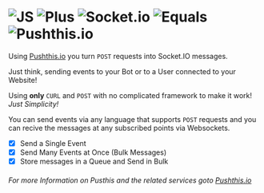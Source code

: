 # ![JS](https://png.icons8.com/js/win8/39/f5ea14) ![Plus](https://png.icons8.com/plus-math/win8/39/000000) ![Socket.io](https://socket.io/assets/img/logo.svg) ![Equals](https://png.icons8.com/equal-sign/win8/39/000000) ![Pushthis.io](http://pushthis.io/assets/images/logo/pushthislogo-d.png)

Using [Pushthis.io](http://pushthis.io/) you turn `POST` requests into Socket.IO messages.

Just think, sending events to your Bot or to a User connected to your Website!

Using **only** `CURL` and `POST` with no complicated framework to make it work! *Just Simplicity!*

You can send events via any language that supports `POST` requests and you can recive the messages at any subscribed points via Websockets.

- [X] Send a Single Event
- [X] Send Many Events at Once (Bulk Messages)
- [X] Store messages in a Queue and Send in Bulk

###### For more Information on Pusthis and the related services goto [Pushthis.io](http://pushthis.io/)
